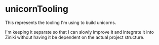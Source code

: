 unicornTooling
==============

This represents the tooling I'm using to build unicorns.

I'm keeping it separate so that I can slowly improve it and integrate it into Ziniki without having it be dependent on the actual project structure.
